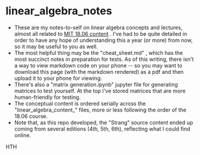 # linear_algebra_notes

* These are my notes-to-self on linear algebra concepts and lectures, almost all related to [MIT 18.06 content](https://ocw.mit.edu/courses/18-06sc-linear-algebra-fall-2011/) .  I've had to be quite detailed in order to have any hope of understanding this a year (or more) from now, so it may be useful to you as well.  
* The most helpful thing may be the "cheat_sheet.md" , which has the most succinct notes in preparation for tests.  As of this writing, there isn't a way to view markdown code on your phone -- so you may want to download this page (with the markdown rendered) as a pdf and then upload it to your phone for viewing.  
* There's also a "matrix generation.ipynb" jupyter file for generating matrices to test yourself.  At the top I've stored matrices that are more human-friendly for testing.
* The conceptual content is ordered serially across the "linear_algebra_content_" files, more or less following the order of the 18.06 course.
* Note that, as this repo developed, the "Strang" source content ended up coming from several editions (4th, 5th, 6th), reflecting what I could find online.

HTH


